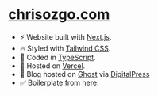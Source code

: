 # [chrisozgo.com](https://chrisozgo.com)

- ⚡ Website built with [Next.js](https://nextjs.org/).
- 🔥 Styled with [Tailwind CSS](https://tailwindcss.com/).
- 💎 Coded in [TypeScript](https://www.typescriptlang.org/).
- 🚀 Hosted on [Vercel](https://vercel.com/).
- 📝 Blog hosted on [Ghost](https://ghost.org/) via [DigitalPress](https://www.digitalpress.blog/)
- ✅ Boilerplate from [here](https://creativedesignsguru.com/demo/Nextjs-Boilerplate/).
